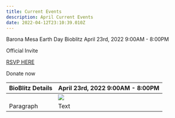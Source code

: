 ```yaml
---
title: Current Events
description: April Current Events
date: 2022-04-12T23:10:39.010Z
---
```

Barona Mesa Earth Day Bioblitz April 23rd, 2022 9:00AM - 8:00PM 

Official Invite

[RSVP HERE](https://docs.google.com/forms/d/1QMsjzO1oUrKpRfAYiJqCSKSssP2AEkn9jO52CXeAZRc/edit?usp=sharing)

Donate now

| BioBlitz Details | April 23rd, 2022 9:00AM - 8:00PM                        |
| ---------------- | ------------------------------------------------------- |
|                  | ![](/assets/images/posts/bioblitz-rsvp-form-qrcode.png) |
| Paragraph        | Text                                                    |